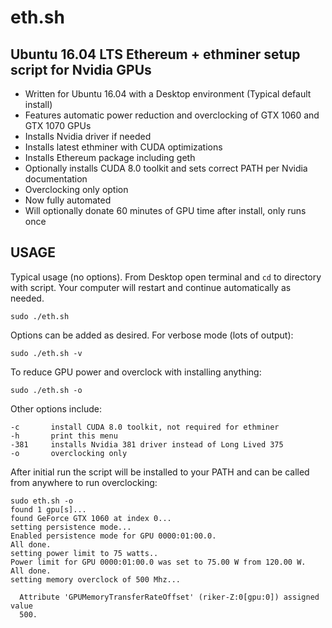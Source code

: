 # eth.sh
## Ubuntu 16.04 LTS Ethereum + ethminer setup script for Nvidia GPUs

- Written for Ubuntu 16.04 with a Desktop environment (Typical default install)
- Features automatic power reduction and overclocking of GTX 1060 and GTX 1070 GPUs
- Installs Nvidia driver if needed
- Installs latest ethminer with CUDA optimizations 
- Installs Ethereum package including geth
- Optionally installs CUDA 8.0 toolkit and sets correct PATH per Nvidia documentation
- Overclocking only option
- Now fully automated
- Will optionally donate 60 minutes of GPU time after install, only runs once

## USAGE

Typical usage (no options). From Desktop open terminal and `cd` to directory with script. Your computer will restart and continue automatically as needed.

`sudo ./eth.sh`

Options can be added as desired. For verbose mode (lots of output):

`sudo ./eth.sh -v`

To reduce GPU power and overclock with installing anything:

`sudo ./eth.sh -o`

Other options include:

```-v       enable verbose mode, lots of output
-c       install CUDA 8.0 toolkit, not required for ethminer
-h       print this menu
-381     installs Nvidia 381 driver instead of Long Lived 375
-o       overclocking only
```
After initial run the script will be installed to your PATH and can be called from anywhere to run overclocking:

```
sudo eth.sh -o
found 1 gpu[s]...
found GeForce GTX 1060 at index 0...
setting persistence mode...
Enabled persistence mode for GPU 0000:01:00.0.
All done.
setting power limit to 75 watts..
Power limit for GPU 0000:01:00.0 was set to 75.00 W from 120.00 W.
All done.
setting memory overclock of 500 Mhz...

  Attribute 'GPUMemoryTransferRateOffset' (riker-Z:0[gpu:0]) assigned value
  500.
  ```
  
















